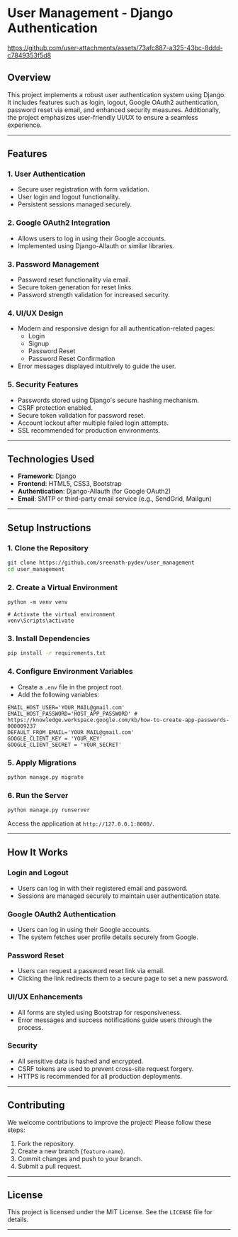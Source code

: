 # User Management - Django Authentication

 

https://github.com/user-attachments/assets/73afc887-a325-43bc-8ddd-c7849353f5d8


## Overview
This project implements a robust user authentication system using Django. It includes features such as login, logout, Google OAuth2 authentication, password reset via email, and enhanced security measures. Additionally, the project emphasizes user-friendly UI/UX to ensure a seamless experience.

---

## Features

### 1. **User Authentication**
- Secure user registration with form validation.
- User login and logout functionality.
- Persistent sessions managed securely.

### 2. **Google OAuth2 Integration**
- Allows users to log in using their Google accounts.
- Implemented using Django-Allauth or similar libraries.

### 3. **Password Management**
- Password reset functionality via email.
- Secure token generation for reset links.
- Password strength validation for increased security.

### 4. **UI/UX Design**
- Modern and responsive design for all authentication-related pages:
  - Login
  - Signup
  - Password Reset
  - Password Reset Confirmation
- Error messages displayed intuitively to guide the user.

### 5. **Security Features**
- Passwords stored using Django's secure hashing mechanism.
- CSRF protection enabled.
- Secure token validation for password reset.
- Account lockout after multiple failed login attempts.
- SSL recommended for production environments.

---

## Technologies Used

- **Framework**: Django
- **Frontend**: HTML5, CSS3, Bootstrap
- **Authentication**: Django-Allauth (for Google OAuth2)
- **Email**: SMTP or third-party email service (e.g., SendGrid, Mailgun)

---

## Setup Instructions

### 1. Clone the Repository
```bash
git clone https://github.com/sreenath-pydev/user_management
cd user_management
```
### 2. Create a Virtual Environment
    python -m venv venv

    # Activate the virtual environment
    venv\Scripts\activate

### 3. Install Dependencies
```bash
pip install -r requirements.txt
```

### 4. Configure Environment Variables
- Create a `.env` file in the project root.
- Add the following variables:
```env
EMAIL_HOST_USER='YOUR_MAIL@gmail.com'
EMAIL_HOST_PASSWORD='HOST_APP_PASSWORD' # https://knowledge.workspace.google.com/kb/how-to-create-app-passwords-000009237
DEFAULT_FROM_EMAIL='YOUR_MAIL@gmail.com'
GOOGLE_CLIENT_KEY = 'YOUR_KEY'
GOOGLE_CLIENT_SECRET = 'YOUR_SECRET'

```

### 5. Apply Migrations
```bash
python manage.py migrate
```

### 6. Run the Server
```bash
python manage.py runserver
```
Access the application at `http://127.0.0.1:8000/`.

---

## How It Works

### Login and Logout
- Users can log in with their registered email and password.
- Sessions are managed securely to maintain user authentication state.

### Google OAuth2 Authentication
- Users can log in using their Google accounts.
- The system fetches user profile details securely from Google.

### Password Reset
- Users can request a password reset link via email.
- Clicking the link redirects them to a secure page to set a new password.

### UI/UX Enhancements
- All forms are styled using Bootstrap for responsiveness.
- Error messages and success notifications guide users through the process.

### Security
- All sensitive data is hashed and encrypted.
- CSRF tokens are used to prevent cross-site request forgery.
- HTTPS is recommended for all production deployments.

---

## Contributing
We welcome contributions to improve the project! Please follow these steps:
1. Fork the repository.
2. Create a new branch (`feature-name`).
3. Commit changes and push to your branch.
4. Submit a pull request.

---

## License
This project is licensed under the MIT License. See the `LICENSE` file for details.

---

